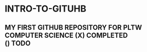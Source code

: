 # INTRO-TO-GITUHB
MY FIRST GITHUB REPOSITORY FOR PLTW COMPUTER SCIENCE 
(X) COMPLETED  
() TODO 
---
